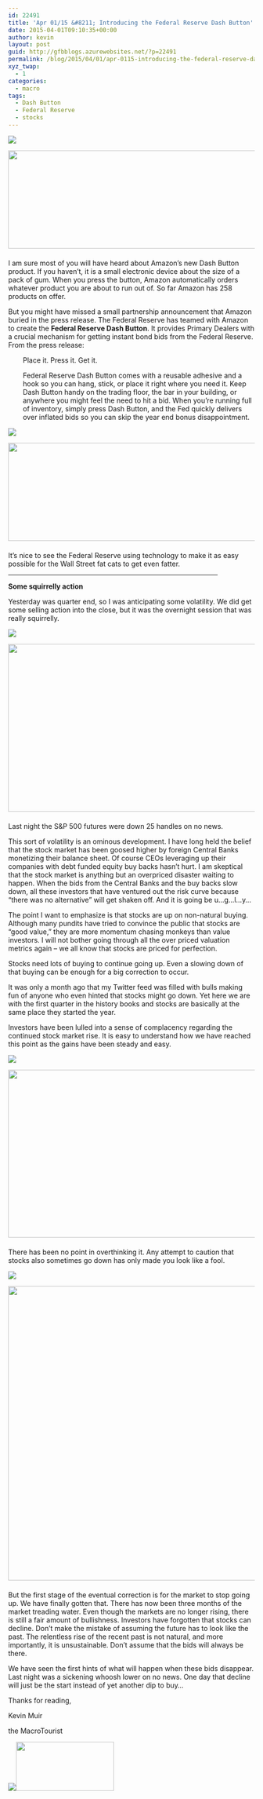 ```yaml
---
id: 22491
title: 'Apr 01/15 &#8211; Introducing the Federal Reserve Dash Button'
date: 2015-04-01T09:10:35+00:00
author: kevin
layout: post
guid: http://gfbblogs.azurewebsites.net/?p=22491
permalink: /blog/2015/04/01/apr-0115-introducing-the-federal-reserve-dash-button/
xyz_twap:
  - 1
categories:
  - macro
tags:
  - Dash Button
  - Federal Reserve
  - stocks
---
```


  <img src="http://themacrotourist.com/pictures/Azure/FederalReserveDash.png"><img class="size-full wp-image-14271" style="padding-top: 1.0em;padding-bottom: 0.5em;" style="margin:30px auto;display:block;" src="http://themacrotourist.com/pictures/Azure/FederalReserveDash.png" width="800" height="200">

I am sure most of you will have heard about Amazon&#8217;s new Dash Button product. If you haven&#8217;t, it is a small electronic device about the size of a pack of gum. When you press the button, Amazon automatically orders whatever product you are about to run out of. So far Amazon has 258 products on offer. 

But you might have missed a small partnership announcement that Amazon buried in the press release. The Federal Reserve has teamed with Amazon to create the **Federal Reserve Dash Button**. It provides Primary Dealers with a crucial mechanism for getting instant bond bids from the Federal Reserve. From the press release:

<p style="padding-left: 30px;">
  Place it. Press it. Get it.
</p>

<p style="padding-left: 30px;">
  Federal Reserve Dash Button comes with a reusable adhesive and a hook so you can hang, stick, or place it right where you need it. Keep Dash Button handy on the trading floor, the bar in your building, or anywhere you might feel the need to hit a bid. When you&#8217;re running full of inventory, simply press Dash Button, and the Fed quickly delivers over inflated bids so you can skip the year end bonus disappointment.
</p>


  <img src="http://themacrotourist.com/pictures/Azure/FedDash2.png"><img class="size-full wp-image-14271" style="padding-top: 1.0em;padding-bottom: 0.5em;" style="margin:30px auto;display:block;" src="http://themacrotourist.com/pictures/Azure/FedDash2.png" width="800" height="200">

It&#8217;s nice to see the Federal Reserve using technology to make it as easy possible for the Wall Street fat cats to get even fatter. 

<hr size="3" width="85%" />

**Some squirrelly action**

Yesterday was quarter end, so I was anticipating some volatility. We did get some selling action into the close, but it was the overnight session that was really squirrelly.


  <img src="http://themacrotourist.com/pictures/Azure/ESM5GIPApr0115.png"><img class="size-full wp-image-14271" style="padding-top: 1.0em;padding-bottom: 0.5em;" style="margin:30px auto;display:block;" src="http://themacrotourist.com/pictures/Azure/ESM5GIPApr0115.png" width="600" height="342">

Last night the S&P 500 futures were down 25 handles on no news. 

This sort of volatility is an ominous development. I have long held the belief that the stock market has been goosed higher by foreign Central Banks monetizing their balance sheet. Of course CEOs leveraging up their companies with debt funded equity buy backs hasn&#8217;t hurt. I am skeptical that the stock market is anything but an overpriced disaster waiting to happen. When the bids from the Central Banks and the buy backs slow down, all these investors that have ventured out the risk curve because &#8220;there was no alternative&#8221; will get shaken off. And it is going be u&#8230;g&#8230;l&#8230;y&#8230;

The point I want to emphasize is that stocks are up on non-natural buying. Although many pundits have tried to convince the public that stocks are &#8220;good value,&#8221; they are more momentum chasing monkeys than value investors. I will not bother going through all the over priced valuation metrics again &#8211; we all know that stocks are priced for perfection. 

Stocks need lots of buying to continue going up. Even a slowing down of that buying can be enough for a big correction to occur. 

It was only a month ago that my Twitter feed was filled with bulls making fun of anyone who even hinted that stocks might go down. Yet here we are with the first quarter in the history books and stocks are basically at the same place they started the year. 

Investors have been lulled into a sense of complacency regarding the continued stock market rise. It is easy to understand how we have reached this point as the gains have been steady and easy.


  <img src="http://themacrotourist.com/pictures/Azure/ESM5GPOApr0115.png"><img class="size-full wp-image-14271" style="padding-top: 1.0em;padding-bottom: 0.5em;" style="margin:30px auto;display:block;" src="http://themacrotourist.com/pictures/Azure/ESM5GPOApr0115.png" width="600" height="342">

There has been no point in overthinking it. Any attempt to caution that stocks also sometimes go down has only made you look like a fool.


  <img src="http://themacrotourist.com/pictures/Azure/stocksdownApr0115.png"><img class="size-full wp-image-14271" style="padding-top: 1.0em;padding-bottom: 0.5em;" style="margin:30px auto;display:block;" src="http://themacrotourist.com/pictures/Azure/stocksdownApr0115.png" width="600" height="600">

But the first stage of the eventual correction is for the market to stop going up. We have finally gotten that. There has now been three months of the market treading water. Even though the markets are no longer rising, there is still a fair amount of bullishness. Investors have forgotten that stocks can decline. Don&#8217;t make the mistake of assuming the future has to look like the past. The relentless rise of the recent past is not natural, and more importantly, it is unsustainable. Don&#8217;t assume that the bids will always be there.

We have seen the first hints of what will happen when these bids disappear. Last night was a sickening whoosh lower on no news. One day that decline will just be the start instead of yet another dip to buy&#8230;

Thanks for reading,
  
Kevin Muir 
  
the MacroTourist


  <img src="http://themacrotourist.com/pictures/Azure/MTWood"><img class="size-full wp-image-14271" style="padding-bottom: 0.5em;" style="margin:30px auto;display:block;" src="http://themacrotourist.com/pictures/Azure/MTArrow.png" width="200" height="100">
